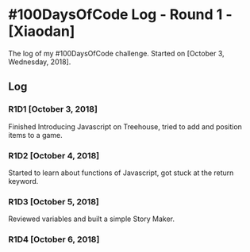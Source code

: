 # #100DaysOfCode Log - Round 1 - [Xiaodan]

The log of my #100DaysOfCode challenge. Started on [October 3, Wednesday, 2018].

## Log

### R1D1 [October 3, 2018]
Finished Introducing Javascript on Treehouse, tried to add and position items to a game.

### R1D2 [October 4, 2018]
Started to learn about functions of Javascript, got stuck at the return keyword.

### R1D3 [October 5, 2018]
Reviewed variables and built a simple Story Maker.

### R1D4 [October 6, 2018]

